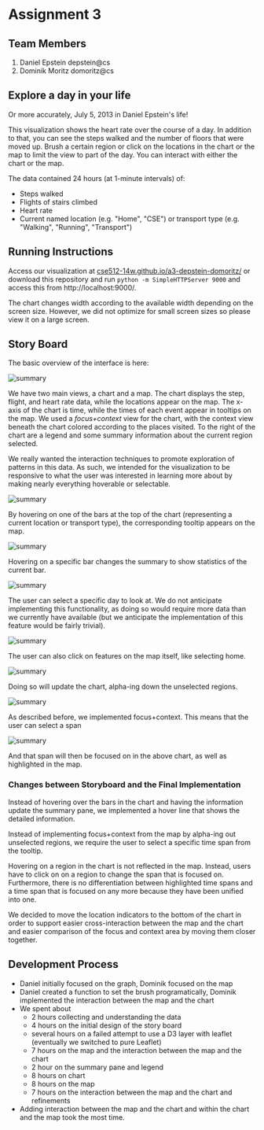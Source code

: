 # Assignment 3

## Team Members

1. Daniel Epstein depstein@cs
2. Dominik Moritz domoritz@cs

## Explore a day in your life

Or more accurately, July 5, 2013 in Daniel Epstein's life!

This visualization shows the heart rate over the course of a day. In addition to that, you can see the steps walked and the number of floors that were moved up. Brush a certain region or click on the locations in the chart or the map to limit the view to part of the day. You can interact with either the chart or the map.

The data contained 24 hours (at 1-minute intervals) of:

* Steps walked
* Flights of stairs climbed
* Heart rate
* Current named location (e.g. "Home", "CSE") or transport type (e.g. "Walking", "Running", "Transport")

## Running Instructions

Access our visualization at [cse512-14w.github.io/a3-depstein-domoritz/](http://cse512-14w.github.io/a3-depstein-domoritz/) or download this repository and run `python -m SimpleHTTPServer 9000` and access this from http://localhost:9000/.

The chart changes width according to the available width depending on the screen size. However, we did not optimize for small screen sizes so please view it on a large screen.

## Story Board

The basic overview of the interface is here:

![summary](https://raw.github.com/CSE512-14W/a3-depstein-domoritz/gh-pages/pictures/summary.jpg)

We have two main views, a chart and a map. The chart displays the step, flight, and heart rate data, while the locations appear on the map. The x-axis of the chart is time, while the times of each event appear in tooltips on the map. We used a *focus+context* view for the chart, with the context view beneath the chart colored according to the places visited. To the right of the chart are a legend and some summary information about the current region selected.

We really wanted the interaction techniques to promote exploration of patterns in this data. As such, we intended for the visualization to be responsive to what the user was interested in learning more about by making nearly everything hoverable or selectable.

![summary](https://raw.github.com/CSE512-14W/a3-depstein-domoritz/gh-pages/pictures/home_hovered.jpg)

By hovering on one of the bars at the top of the chart (representing a current location or transport type), the corresponding tooltip appears on the map.

![summary](https://raw.github.com/CSE512-14W/a3-depstein-domoritz/gh-pages/pictures/hover_bar.jpg)

Hovering on a specific bar changes the summary to show statistics of the current bar.

![summary](https://raw.github.com/CSE512-14W/a3-depstein-domoritz/gh-pages/pictures/select_day.jpg)

The user can select a specific day to look at. We do not anticipate implementing this functionality, as doing so would require more data than we currently have available (but we anticipate the implementation of this feature would be fairly trivial).

![summary](https://raw.github.com/CSE512-14W/a3-depstein-domoritz/gh-pages/pictures/select_home.jpg)

The user can also click on features on the map itself, like selecting home.

![summary](https://raw.github.com/CSE512-14W/a3-depstein-domoritz/gh-pages/pictures/home_selected.jpg)

Doing so will update the chart, alpha-ing down the unselected regions.

![summary](https://raw.github.com/CSE512-14W/a3-depstein-domoritz/gh-pages/pictures/select_span.jpg)

As described before, we implemented focus+context. This means that the user can select a span

![summary](https://raw.github.com/CSE512-14W/a3-depstein-domoritz/gh-pages/pictures/span_selected.jpg)

And that span will then be focused on in the above chart, as well as highlighted in the map.

### Changes between Storyboard and the Final Implementation

Instead of hovering over the bars in the chart and having the information update the summary pane, we implemented a hover line that shows the detailed information.

Instead of implementing focus+context from the map by alpha-ing out unselected regions, we require the user to select a specific time span from the tooltip.

Hovering on a region in the chart is not reflected in the map. Instead, users have to click on on a region to change the span that is focused on. Furthermore, there is no differentiation between highlighted time spans and a time span that is focused on any more because they have been unified into one.

We decided to move the location indicators to the bottom of the chart in order to support easier cross-interaction between the map and the chart and easier comparison of the focus and context area by moving them closer together.


## Development Process

* Daniel initially focused on the graph, Dominik focused on the map
* Daniel created a function to set the brush programatically, Dominik implemented the interaction between the map and the chart
* We spent about
  * 2 hours collecting and understanding the data
  * 4 hours on the initial design of the story board
  * several hours on a failed attempt to use a D3 layer with leaflet (eventually we switched to pure Leaflet)
  * 7 hours on the map and the interaction between the map and the chart
  * 2 hour on the summary pane and legend
  * 8 hours on chart
  * 8 hours on the map
  * 7 hours on the interaction between the map and the chart and refinements
* Adding interaction between the map and the chart and within the chart and the map took the most time.
